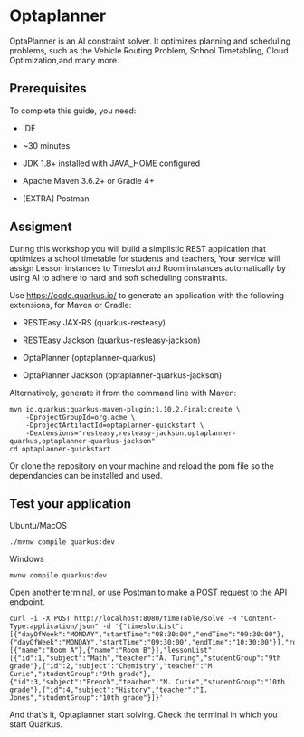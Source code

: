 # Optaplanner

OptaPlanner is an AI constraint solver. It optimizes planning and scheduling problems, such as the Vehicle Routing Problem, School Timetabling, Cloud Optimization,and many more. 

## Prerequisites
To complete this guide, you need:

 * IDE
 
 * ~30 minutes

 * JDK 1.8+ installed with JAVA_HOME configured

 * Apache Maven 3.6.2+ or Gradle 4+
 
 * [EXTRA] Postman

## Assigment

During this workshop you will build a simplistic REST application that optimizes a school timetable for students and teachers,
Your service will assign Lesson instances to Timeslot and Room instances automatically by using AI to adhere to hard and soft scheduling constraints.

Use https://code.quarkus.io/ to generate an application with the following extensions, for Maven or Gradle:

 * RESTEasy JAX-RS (quarkus-resteasy)

 * RESTEasy Jackson (quarkus-resteasy-jackson)

 * OptaPlanner (optaplanner-quarkus)

 * OptaPlanner Jackson (optaplanner-quarkus-jackson)

Alternatively, generate it from the command line with Maven:
```
mvn io.quarkus:quarkus-maven-plugin:1.10.2.Final:create \
    -DprojectGroupId=org.acme \
    -DprojectArtifactId=optaplanner-quickstart \
    -Dextensions="resteasy,resteasy-jackson,optaplanner-quarkus,optaplanner-quarkus-jackson"
cd optaplanner-quickstart
```
Or clone the repository on your machine and reload the pom file so the dependancies can be installed and used.

## Test your application
Ubuntu/MacOS
```
./mvnw compile quarkus:dev
```
Windows
```
mvnw compile quarkus:dev
```
Open another terminal, or use Postman to make a POST request to the API endpoint.
```
curl -i -X POST http://localhost:8080/timeTable/solve -H "Content-Type:application/json" -d '{"timeslotList":[{"dayOfWeek":"MONDAY","startTime":"08:30:00","endTime":"09:30:00"},{"dayOfWeek":"MONDAY","startTime":"09:30:00","endTime":"10:30:00"}],"roomList":[{"name":"Room A"},{"name":"Room B"}],"lessonList":[{"id":1,"subject":"Math","teacher":"A. Turing","studentGroup":"9th grade"},{"id":2,"subject":"Chemistry","teacher":"M. Curie","studentGroup":"9th grade"},{"id":3,"subject":"French","teacher":"M. Curie","studentGroup":"10th grade"},{"id":4,"subject":"History","teacher":"I. Jones","studentGroup":"10th grade"}]}'
```
And that's it, Optaplanner start solving. Check the terminal in which you start Quarkus.
